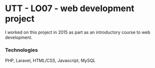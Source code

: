 # UTT - LO07 - web development project

I worked on this project in 2015 as part as an introductory course to web development.

### Technologies

PHP, Laravel, HTML/CSS, Javascript, MySQL
